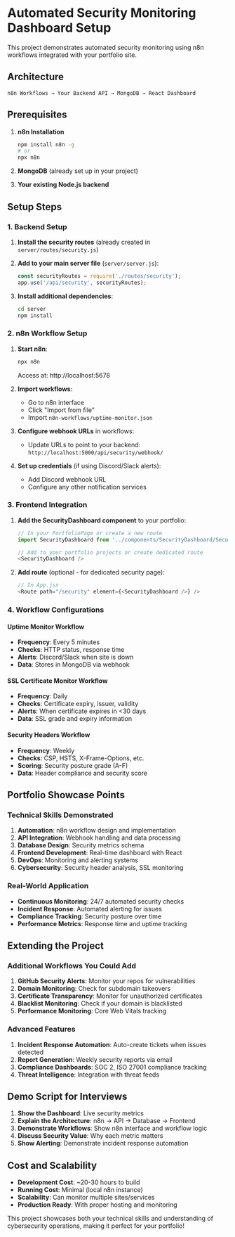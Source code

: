 # Automated Security Monitoring Dashboard Setup

This project demonstrates automated security monitoring using n8n workflows integrated with your portfolio site.

## Architecture

```
n8n Workflows → Your Backend API → MongoDB → React Dashboard
```

## Prerequisites

1. **n8n Installation**
   ```bash
   npm install n8n -g
   # or
   npx n8n
   ```

2. **MongoDB** (already set up in your project)

3. **Your existing Node.js backend**

## Setup Steps

### 1. Backend Setup

1. **Install the security routes** (already created in `server/routes/security.js`)

2. **Add to your main server file** (`server/server.js`):
   ```javascript
   const securityRoutes = require('./routes/security');
   app.use('/api/security', securityRoutes);
   ```

3. **Install additional dependencies**:
   ```bash
   cd server
   npm install
   ```

### 2. n8n Workflow Setup

1. **Start n8n**:
   ```bash
   npx n8n
   ```
   Access at: http://localhost:5678

2. **Import workflows**:
   - Go to n8n interface
   - Click "Import from file"
   - Import `n8n-workflows/uptime-monitor.json`

3. **Configure webhook URLs** in workflows:
   - Update URLs to point to your backend: `http://localhost:5000/api/security/webhook/`

4. **Set up credentials** (if using Discord/Slack alerts):
   - Add Discord webhook URL
   - Configure any other notification services

### 3. Frontend Integration

1. **Add the SecurityDashboard component** to your portfolio:

   ```javascript
   // In your PortfolioPage or create a new route
   import SecurityDashboard from '../components/SecurityDashboard/SecurityDashboard';
   
   // Add to your portfolio projects or create dedicated route
   <SecurityDashboard />
   ```

2. **Add route** (optional - for dedicated security page):
   ```javascript
   // In App.jsx
   <Route path="/security" element={<SecurityDashboard />} />
   ```

### 4. Workflow Configurations

#### Uptime Monitor Workflow
- **Frequency**: Every 5 minutes
- **Checks**: HTTP status, response time
- **Alerts**: Discord/Slack when site is down
- **Data**: Stores in MongoDB via webhook

#### SSL Certificate Monitor Workflow
- **Frequency**: Daily
- **Checks**: Certificate expiry, issuer, validity
- **Alerts**: When certificate expires in <30 days
- **Data**: SSL grade and expiry information

#### Security Headers Workflow
- **Frequency**: Weekly
- **Checks**: CSP, HSTS, X-Frame-Options, etc.
- **Scoring**: Security posture grade (A-F)
- **Data**: Header compliance and security score

## Portfolio Showcase Points

### Technical Skills Demonstrated
1. **Automation**: n8n workflow design and implementation
2. **API Integration**: Webhook handling and data processing
3. **Database Design**: Security metrics schema
4. **Frontend Development**: Real-time dashboard with React
5. **DevOps**: Monitoring and alerting systems
6. **Cybersecurity**: Security header analysis, SSL monitoring

### Real-World Application
- **Continuous Monitoring**: 24/7 automated security checks
- **Incident Response**: Automated alerting for issues
- **Compliance Tracking**: Security posture over time
- **Performance Metrics**: Response time and uptime tracking

## Extending the Project

### Additional Workflows You Could Add
1. **GitHub Security Alerts**: Monitor your repos for vulnerabilities
2. **Domain Monitoring**: Check for subdomain takeovers
3. **Certificate Transparency**: Monitor for unauthorized certificates
4. **Blacklist Monitoring**: Check if your domain is blacklisted
5. **Performance Monitoring**: Core Web Vitals tracking

### Advanced Features
1. **Incident Response Automation**: Auto-create tickets when issues detected
2. **Report Generation**: Weekly security reports via email
3. **Compliance Dashboards**: SOC 2, ISO 27001 compliance tracking
4. **Threat Intelligence**: Integration with threat feeds

## Demo Script for Interviews

1. **Show the Dashboard**: Live security metrics
2. **Explain the Architecture**: n8n → API → Database → Frontend
3. **Demonstrate Workflows**: Show n8n interface and workflow logic
4. **Discuss Security Value**: Why each metric matters
5. **Show Alerting**: Demonstrate incident response automation

## Cost and Scalability

- **Development Cost**: ~20-30 hours to build
- **Running Cost**: Minimal (local n8n instance)
- **Scalability**: Can monitor multiple sites/services
- **Production Ready**: With proper hosting and monitoring

This project showcases both your technical skills and understanding of cybersecurity operations, making it perfect for your portfolio!
